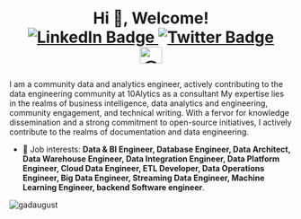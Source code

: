 <h1 align="center">Hi 👋, Welcome! <br>
<a href="https://www.linkedin.com/in/gad-olungweonwi/" target="_blank">
  <img src="https://img.shields.io/badge/-GadAugust-blue?style=for-the-badge&logo=Linkedin&logoColor=white" alt="LinkedIn Badge">
</a>
<a href="https://twitter.com/GadAugust" target="_blank">
  <img src="https://img.shields.io/badge/-@GadAugust-1ca0f1?style=for-the-badge&logo=twitter&logoColor=white" alt="Twitter Badge">
</a> <br>
  <a href="https://medium.com/@gadnwachukwu2" target="blank"><img align="center" src="https://raw.githubusercontent.com/rahuldkjain/github-profile-readme-generator/master/src/images/icons/Social/medium.svg" alt="@gadnwachukwu2" height="30" width="40" /></a>
</p>
</h1>




I am a community data and analytics engineer, actively contributing to the data engineering community at 10Alytics as a consultant  My expertise lies in the realms of business intelligence, data analytics and engineering, community engagement, and technical writing. With a fervor for knowledge dissemination and a strong commitment to open-source initiatives, I actively contribute to the realms of documentation and data engineering.




- 💼 Job interests: **Data & BI Engineer, Database Engineer, Data Architect, Data Warehouse Engineer, Data Integration Engineer, Data Platform Engineer, Cloud Data Engineer, ETL Developer, Data Operations Engineer, Big Data Engineer, Streaming Data Engineer, Machine Learning Engineer, backend Software engineer**.














<p><img align="left" src="https://github-readme-stats.vercel.app/api/top-langs?username=gadaugust&show_icons=true&locale=en&layout=compact" alt="gadaugust" /></p>




